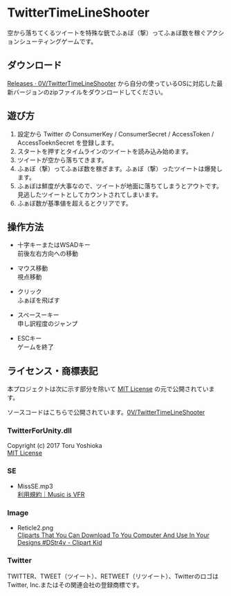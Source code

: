 # TwitterTimeLineShooter
空から落ちてくるツイートを特殊な銃でふぁぼ（撃）ってふぁぼ数を稼ぐアクションシューティングゲームです。

## ダウンロード
[Releases · 0V/TwitterTimeLineShooter](https://github.com/0V/TwitterTimeLineShooter/releases) から自分の使っているOSに対応した最新バージョンのzipファイルをダウンロードしてください。

## 遊び方
1. 設定から Twitter の ConsumerKey / ConsumerSecret / AccessToken / AccessToeknSecret を登録します。
2. スタートを押すとタイムラインのツイートを読み込み始めます。
3. ツイートが空から落ちてきます。
4. ふぁぼ（撃）ってふぁぼ数を稼ぎます。ふぁぼ（撃）ったツイートは爆発します。
5. ふぁぼは鮮度が大事なので、ツイートが地面に落ちてしまうとアウトです。見逃したツイートとしてカウントされてしまいます。
6. ふぁぼ数が基準値を超えるとクリアです。

## 操作方法
* 十字キーまたはWSADキー  
前後左右方向への移動

* マウス移動  
視点移動

* クリック  
ふぁぼを飛ばす

* スペースーキー  
申し訳程度のジャンプ

* ESCキー  
ゲームを終了

## ライセンス・商標表記
本プロジェクトは次に示す部分を除いて [MIT License](https://github.com/0V/TwitterTimeLineShooter/blob/master/LICENSE) の元で公開されています。  

ソースコードはこちらで公開されています。[0V/TwitterTimeLineShooter](https://github.com/0V/TwitterTimeLineShooter)


### TwitterForUnity.dll
Copyright (c) 2017 Toru Yoshioka  
[MIT License](https://github.com/0V/twitter-for-unity/blob/master/LICENSE.txt)

### SE
* MissSE.mp3  
[利用規約｜Music is VFR](http://musicisvfr.com/free/license.html)

### Image
* Reticle2.png  
[Cliparts That You Can Download To You Computer And Use In Your Designs #DStr4v - Clipart Kid](http://www.clipartkid.com/cliparts-that-you-can-download-to-you-computer-and-use-in-your-designs-DStr4v-clipart/)

### Twitter
TWITTER、TWEET（ツイート）、RETWEET（リツイート）、TwitterのロゴはTwitter, Inc.またはその関連会社の登録商標です。

